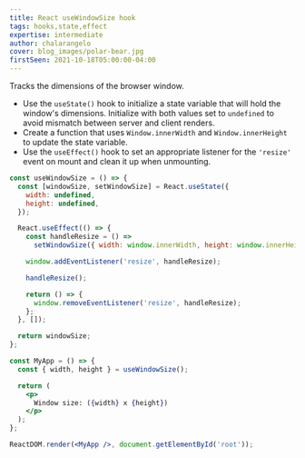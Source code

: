 ```yaml
---
title: React useWindowSize hook
tags: hooks,state,effect
expertise: intermediate
author: chalarangelo
cover: blog_images/polar-bear.jpg
firstSeen: 2021-10-18T05:00:00-04:00
---
```


Tracks the dimensions of the browser window.

- Use the `useState()` hook to initialize a state variable that will hold the window's dimensions. Initialize with both values set to `undefined` to avoid mismatch between server and client renders.
- Create a function that uses `Window.innerWidth` and `Window.innerHeight` to update the state variable.
- Use the `useEffect()` hook to set an appropriate listener for the `'resize'` event on mount and clean it up when unmounting.

```jsx
const useWindowSize = () => {
  const [windowSize, setWindowSize] = React.useState({
    width: undefined,
    height: undefined,
  });

  React.useEffect(() => {
    const handleResize = () =>
      setWindowSize({ width: window.innerWidth, height: window.innerHeight });

    window.addEventListener('resize', handleResize);

    handleResize();

    return () => {
      window.removeEventListener('resize', handleResize);
    };
  }, []);

  return windowSize;
};
```

```jsx
const MyApp = () => {
  const { width, height } = useWindowSize();

  return (
    <p>
      Window size: ({width} x {height})
    </p>
  );
};

ReactDOM.render(<MyApp />, document.getElementById('root'));
```
